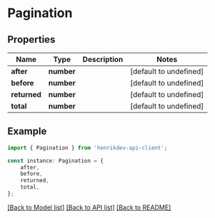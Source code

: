 # Pagination


## Properties

Name | Type | Description | Notes
------------ | ------------- | ------------- | -------------
**after** | **number** |  | [default to undefined]
**before** | **number** |  | [default to undefined]
**returned** | **number** |  | [default to undefined]
**total** | **number** |  | [default to undefined]

## Example

```typescript
import { Pagination } from 'henrikdev-api-client';

const instance: Pagination = {
    after,
    before,
    returned,
    total,
};
```

[[Back to Model list]](../README.md#documentation-for-models) [[Back to API list]](../README.md#documentation-for-api-endpoints) [[Back to README]](../README.md)
